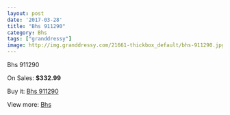 ```yaml
---
layout: post
date: '2017-03-28'
title: "Bhs 911290"
category: Bhs
tags: ["granddressy"]
image: http://img.granddressy.com/21661-thickbox_default/bhs-911290.jpg
---
```

Bhs 911290

On Sales: **$332.99**
<a href="https://www.granddressy.com/en/bhs/20626-bhs-911290.html"><amp-img layout="responsive" width="600" height="600" src="//img.granddressy.com/21661-thickbox_default/bhs-911290.jpg" alt="Bhs 911290 0" /></a>

Buy it: [Bhs 911290](https://www.granddressy.com/en/bhs/20626-bhs-911290.html "Bhs 911290")

View more: [Bhs](https://www.granddressy.com/en/268-bhs "Bhs")